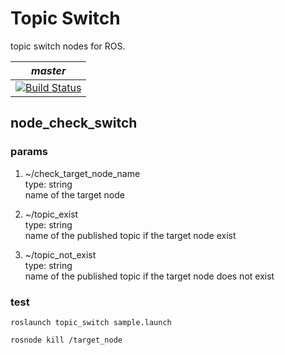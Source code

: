 # Topic Switch 
topic switch nodes for ROS.

| *master* |
|----------|
|[![Build Status](https://travis-ci.org/hakuturu583/topic_switch.svg?branch=master)](https://travis-ci.org/hakuturu583/topic_switch)

## node_check_switch 
### params
1. ~/check_target_node_name  
type: string  
name of the target node  

1. ~/topic_exist  
type: string  
name of the published topic if the target node exist

1. ~/topic_not_exist  
type: string  
name of the published topic if the target node does not exist

### test
```
roslaunch topic_switch sample.launch
```

```
rosnode kill /target_node
```